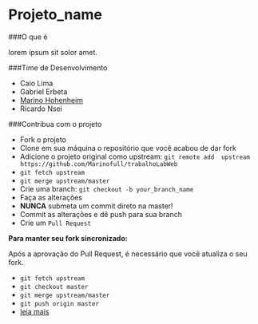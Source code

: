Projeto_name
============

###O que é

lorem ipsum sit solor amet.


###Time de Desenvolvimento

* Caio Lima
* Gabriel Erbeta
* [Marino Hohenheim](mailto:intmarinoreturn0@gmail.com)
* Ricardo Nsei

###Contribua com o projeto


* Fork o projeto
* Clone em sua máquina o repositório que você acabou de dar fork
* Adicione o projeto original como upstream: `git remote add  upstream https://github.com/Marinofull/trabalhoLabWeb`
* `git fetch upstream`
* `git merge upstream/master`
* Crie uma branch: `git checkout -b your_branch_name`
* Faça as alterações
* **NUNCA** submeta um commit direto na master!
* Commit as alterações e dê push para sua branch
* Crie um `Pull Request`

**Para manter seu fork sincronizado:**

Após a aprovação do Pull Request, é necessário que você atualiza o seu fork.

* `git fetch upstream`
* `git checkout master`
* `git merge upstream/master`
* `git push origin master`
* [leia mais](https://help.github.com/articles/syncing-a-fork/)
